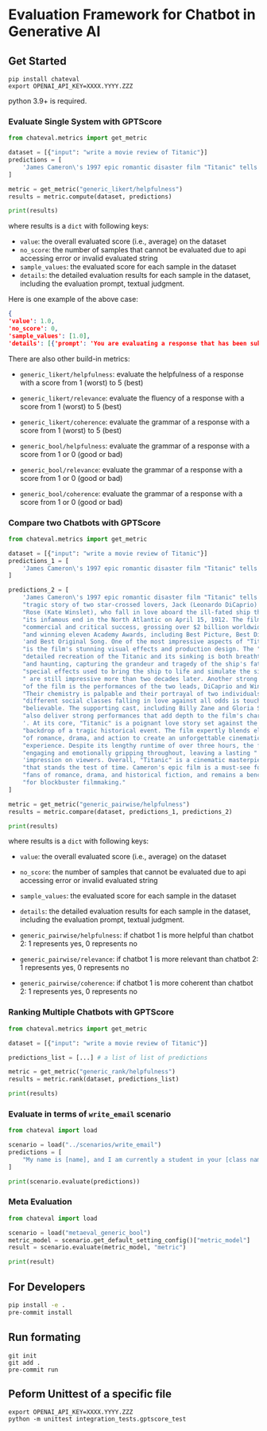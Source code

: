 # Evaluation Framework for Chatbot in Generative AI

## Get Started

```shell
pip install chateval
export OPENAI_API_KEY=XXXX.YYYY.ZZZ
```
python 3.9+ is required.


### Evaluate Single System with GPTScore

```python
from chateval.metrics import get_metric

dataset = [{"input": "write a movie review of Titanic"}]
predictions = [
    'James Cameron\'s 1997 epic romantic disaster film "Titanic" tells the '
]

metric = get_metric("generic_likert/helpfulness")
results = metric.compute(dataset, predictions)

print(results)

```
where results is a `dict` with following keys:
* `value`: the overall evaluated score (i.e., average) on the dataset
* `no_score`: the number of samples that cannot be evaluated due to api accessing error or invalid evaluated string
* `sample_values`: the evaluated score for each sample in the dataset
* `details`: the detailed evaluation results for each sample in the dataset, including the evaluation prompt, textual judgment. 

Here is one example of the above case:

```json
{
'value': 1.0,
'no_score': 0,
'sample_values': [1.0], 
'details': [{'prompt': 'You are evaluating a response that has been submitted for a particular task, using a specific set of standards. Below is the data:\n[BEGIN DATA]\n***\n[Task]: write a movie review of Titanic\n***\n[Submission]: James Cameron\'s 1997 epic romantic disaster film "Titanic" tells the \n***\n[Criterion]: \n1:Not helpful - The generated text is completely irrelevant, unclear, or incomplete. It does not provide any useful information to the user.\n2:Somewhat helpful - The generated text has some relevance to the user\'s question, but it may be unclear or incomplete. It provides only partial information, or the information provided may not be useful for the user\'s needs.\n3:Moderately helpful - The generated text is relevant to the user\'s question, and it provides a clear and complete answer. However, it may lack detail or explanation that would be helpful for the user.\n4:Helpful - The generated text is highly relevant to the user\'s question, and it provides a clear, complete, and detailed answer. It offers additional information or explanations that are useful for the user.\n5:Highly helpful - The generated text is highly relevant to the user\'s question, and it provides a clear, complete, and detailed answer. It offers additional information or explanations that are not only useful but also insightful and valuable to the user.\n***\n[END DATA]\nDoes the submission meet the criterion? First, write out in a step by step manner your reasoning about the criterion to be sure that your conclusion is correct. Avoid simply stating the correct answers at the outset. Then print the choice only from 1, 2, 3, 4, 5 (without quotes or punctuation) on its own line corresponding to the correct answer. At the end, repeat just the selected choice again by itself on a new line.\nReasoning:', 'judgment': '1. The task is to write a movie review of Titanic.\n2. The submission only provides the title and director of the movie, but does not offer any review or analysis of the film.\n3. Therefore, the submission is not helpful and does not meet the criterion.\nChoice: 1\n\n1'}]}
```

There are also other build-in metrics:
* `generic_likert/helpfulness`: evaluate the helpfulness of a response with a score from 1 (worst) to 5 (best)
* `generic_likert/relevance`: evaluate the fluency of a response with a score from 1 (worst) to 5 (best)
* `generic_likert/coherence`: evaluate the grammar of a response with a score from 1 (worst) to 5 (best)

* `generic_bool/helpfulness`: evaluate the grammar of a response with a score from 1 or 0 (good or bad)
* `generic_bool/relevance`: evaluate the grammar of a response with a score from 1 or 0 (good or bad)
* `generic_bool/coherence`: evaluate the grammar of a response with a score from 1 or 0 (good or bad)



### Compare two Chatbots with GPTScore


```python
from chateval.metrics import get_metric

dataset = [{"input": "write a movie review of Titanic"}]
predictions_1 = [
    'James Cameron\'s 1997 epic romantic disaster film "Titanic" tells the '
]

predictions_2 = [
    'James Cameron\'s 1997 epic romantic disaster film "Titanic" tells the '
    "tragic story of two star-crossed lovers, Jack (Leonardo DiCaprio) and "
    "Rose (Kate Winslet), who fall in love aboard the ill-fated ship that met "
    "its infamous end in the North Atlantic on April 15, 1912. The film was a "
    "commercial and critical success, grossing over $2 billion worldwide "
    "and winning eleven Academy Awards, including Best Picture, Best Director, "
    'and Best Original Song. One of the most impressive aspects of "Titanic" '
    "is the film's stunning visual effects and production design. The "
    "detailed recreation of the Titanic and its sinking is both breathtaking "
    "and haunting, capturing the grandeur and tragedy of the ship's fate. The "
    "special effects used to bring the ship to life and simulate the sinking"
    " are still impressive more than two decades later. Another strong point "
    "of the film is the performances of the two leads, DiCaprio and Winslet. "
    "Their chemistry is palpable and their portrayal of two individuals from "
    "different social classes falling in love against all odds is touching and "
    "believable. The supporting cast, including Billy Zane and Gloria Stuart, "
    "also deliver strong performances that add depth to the film's characters"
    '. At its core, "Titanic" is a poignant love story set against the '
    "backdrop of a tragic historical event. The film expertly blends elements "
    "of romance, drama, and action to create an unforgettable cinematic "
    "experience. Despite its lengthy runtime of over three hours, the film is "
    "engaging and emotionally gripping throughout, leaving a lasting "
    'impression on viewers. Overall, "Titanic" is a cinematic masterpiece '
    "that stands the test of time. Cameron's epic film is a must-see for "
    "fans of romance, drama, and historical fiction, and remains a benchmark "
    "for blockbuster filmmaking."
]

metric = get_metric("generic_pairwise/helpfulness")
results = metric.compare(dataset, predictions_1, predictions_2)

print(results)

```
where results is a `dict` with following keys:
* `value`: the overall evaluated score (i.e., average) on the dataset
* `no_score`: the number of samples that cannot be evaluated due to api accessing error or invalid evaluated string
* `sample_values`: the evaluated score for each sample in the dataset
* `details`: the detailed evaluation results for each sample in the dataset, including the evaluation prompt, textual judgment. 


* `generic_pairwise/helpfulness`: if chatbot 1 is more helpful than chatbot 2: 1 represents yes, 0 represents no
* `generic_pairwise/relevance`: if chatbot 1 is more relevant than chatbot 2: 1 represents yes, 0 represents no
* `generic_pairwise/coherence`: if chatbot 1 is more coherent than chatbot 2: 1 represents yes, 0 represents no






### Ranking Multiple Chatbots with GPTScore


```python
from chateval.metrics import get_metric

dataset = [{"input": "write a movie review of Titanic"}]

predictions_list = [...] # a list of list of predictions

metric = get_metric("generic_rank/helpfulness")
results = metric.rank(dataset, predictions_list)

print(results)
```






### Evaluate in terms of `write_email` scenario
```python
from chateval import load

scenario = load("../scenarios/write_email")
predictions = [
    "My name is [name], and I am currently a student in your [class name].",
]

print(scenario.evaluate(predictions))
```



### Meta Evaluation

```python
from chateval import load

scenario = load("metaeval_generic_bool")
metric_model = scenario.get_default_setting_config()["metric_model"]
result = scenario.evaluate(metric_model, "metric")

print(result)
```






## For Developers

```bash
pip install -e .
pre-commit install
```

## Run formating
```shell
git init
git add .
pre-commit run
```

## Peform Unittest of a specific file
```
export OPENAI_API_KEY=XXXX.YYYY.ZZZ
python -m unittest integration_tests.gptscore_test
```
